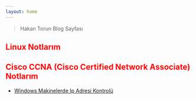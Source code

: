 ```yaml
---
layout: home
---
```


> Hakan Torun Blog Sayfası

## <span style="color:red">Linux Notlarım<span>

## <span style="color:red">Cisco CCNA (Cisco Certified Network Associate) Notlarım<span>

- [Windows Makinelerde Ip Adresi Kontrolü](https://hakantr046.github.io/ccna/ccna/2022/10/16/pc-ip-adresi-kontrol-etme.html)